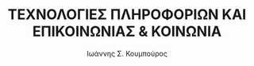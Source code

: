 ---
author: Ιωάννης Σ. Κουμπούρος
cover: https://service.eudoxus.gr/search/#a/id:12996509/0
edition: 1η έκδοση
eudoxusid: '12996509'
isbn: 978-960-6759-73-4
layout: bibtex
num_pages: '0'
publisher: Εκδόσεις Νέων Τεχνολογιών
ref: isbn_978_960_6759_73_4
title: ΤΕΧΝΟΛΟΓΙΕΣ ΠΛΗΡΟΦΟΡΙΩΝ ΚΑΙ ΕΠΙΚΟΙΝΩΝΙΑΣ & ΚΟΙΝΩΝΙΑ
year: '2011'
---